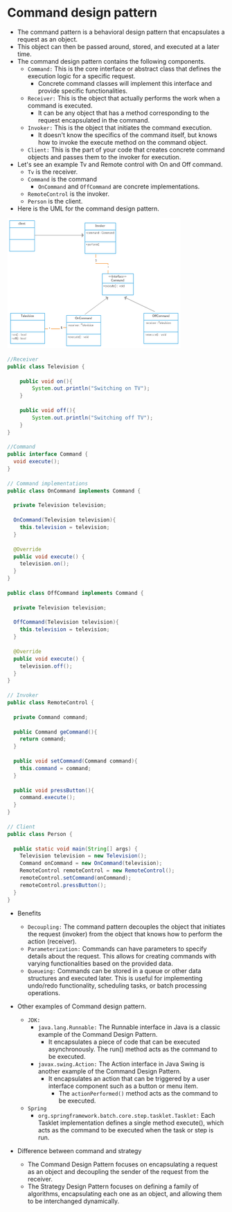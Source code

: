 # Command design pattern
- The command pattern is a behavioral design pattern that encapsulates a request as an object.
- This object can then be passed around, stored, and executed at a later time.
- The command design pattern contains the following components.
  - `Command:` This is the core interface or abstract class that defines the execution logic for a specific request. 
    - Concrete command classes will implement this interface and provide specific functionalities.
  - `Receiver:` This is the object that actually performs the work when a command is executed. 
    - It can be any object that has a method corresponding to the request encapsulated in the command.
  - `Invoker:` This is the object that initiates the command execution. 
    - It doesn't know the specifics of the command itself, but knows how to invoke the execute method on the command object.
  - `Client:` This is the part of your code that creates concrete command objects and passes them to the invoker for execution.
- Let's see an example Tv and Remote control with On and Off command.
  - `Tv` is the receiver.
  - `Command` is the command
    - `OnCommand` and `OffCommand` are concrete implementations.
  - `RemoteControl` is the invoker.
  - `Person` is the client.
- Here is the UML for the command design pattern.

<img src="../../images/command.png" height=300 width=400>
 
```java
//Receiver
public class Television {

    public void on(){
        System.out.println("Switching on TV");
    }
    
    public void off(){
        System.out.println("Switching off TV");
    }
}

//Command
public interface Command {
  void execute();
}

// Command implementations
public class OnCommand implements Command {

  private Television television;

  OnCommand(Television television){
    this.television = television;
  }

  @Override
  public void execute() {
    television.on();
  }
}

public class OffCommand implements Command {

  private Television television;

  OffCommand(Television television){
    this.television = television;
  }

  @Override
  public void execute() {
    television.off();
  }
}

// Invoker
public class RemoteControl {

  private Command command;

  public Command geCommand(){
    return command;
  }

  public void setCommand(Command command){
    this.command = command;
  }

  public void pressButton(){
    command.execute();
  }
}

// Client
public class Person {

  public static void main(String[] args) {
    Television television = new Television();
    Command onCommand = new OnCommand(television);
    RemoteControl remoteControl = new RemoteControl();
    remoteControl.setCommand(onCommand);
    remoteControl.pressButton();
  }
}
```
- Benefits
  - `Decoupling:` The command pattern decouples the object that initiates the request (invoker) from the object that 
    knows how to perform the action (receiver).
  - `Parameterization:` Commands can have parameters to specify details about the request. This allows for creating 
    commands with varying functionalities based on the provided data.
  - `Queueing:` Commands can be stored in a queue or other data structures and executed later. This is useful for 
    implementing undo/redo functionality, scheduling tasks, or batch processing operations.
  
- Other examples of Command design pattern.
  - `JDK:`
    - `java.lang.Runnable:` The Runnable interface in Java is a classic example of the Command Design Pattern.
      - It encapsulates a piece of code that can be executed asynchronously. The run() method acts as the command 
        to be executed.
    - `javax.swing.Action:` The Action interface in Java Swing is another example of the Command Design Pattern.
      - It encapsulates an action that can be triggered by a user interface component such as a button or menu item.
        - The `actionPerformed()` method acts as the command to be executed.
  - `Spring`
    - `org.springframework.batch.core.step.tasklet.Tasklet:` Each Tasklet implementation defines a single method 
      execute(), which acts as the command to be executed when the task or step is run.

- Difference between command and strategy
  - The Command Design Pattern focuses on encapsulating a request as an object and decoupling the sender of the 
    request from the receiver.
  - The Strategy Design Pattern focuses on defining a family of algorithms, encapsulating each one as an object, 
    and allowing them to be interchanged dynamically.
